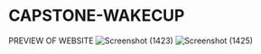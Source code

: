 # CAPSTONE-WAKECUP
PREVIEW OF WEBSITE
![Screenshot (1423)](https://user-images.githubusercontent.com/92502144/208290052-a7f1e68f-716f-4bb7-804a-9ab63b5ade28.png)
![Screenshot (1425)](https://user-images.githubusercontent.com/92502144/208290126-63148c03-51ca-41ea-bbc2-17bc65f3e81c.png)


